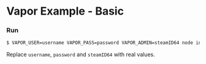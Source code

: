 # Vapor Example - Basic

### Run

```sh
$ VAPOR_USER=username VAPOR_PASS=password VAPOR_ADMIN=steamID64 node index.js
```

Replace `username`, `password` and `steamID64` with real values.
